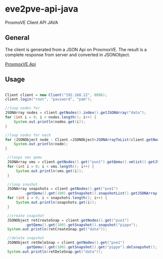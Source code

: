 # eve2pve-api-java
ProxmoVE Client API JAVA

General
------------

The client is generated from a JSON Api on ProxmoxVE.
The result is a complete response from server and converted in JSONObject.

[ProxmoxVE Api](https://pve.proxmox.com/pve-docs/api-viewer/)

Usage
-----

```java

Client client = new Client("192.168.22", 8006);
client.login("root", "password", "pam");

//loop nodes for
JSONArray nodes = client.getNodes().index().getJSONArray("data");
for (int i = 0; i < nodes.length(); i++) {
    System.out.println(nodes.get(i));
}

//loop nodes for each
for (JSONObject node : Client.<JSONObject>JSONArrayToList(client.getNodes().index().getJSONArray("data"))) {
    System.out.println(node);
}

 //loops vms qemu
 JSONArray vms = client.getNodes().get("pve1").getQemu().vmlist().getJSONArray("data");
 for (int i = 0; i < vms.length(); i++) {
     System.out.println(vms.get(i));
 }

 //loop snashot
 JSONArray snapshots = client.getNodes().get("pve1")
         .getQemu().get(100).getSnapshot().snapshotList().getJSONArray("data");
 for (int i = 0; i < snapshots.length(); i++) {
     System.out.println(snapshots.get(i));
 }

 //create snapshot
 JSONObject retCreateSnap = client.getNodes().get("pve1")
         .getQemu().get(100).getSnapshot().snapshot("pippo");
 System.out.println(retCreateSnap.get("data"));

 //delete snapshot
 JSONObject retDeleSnap = client.getNodes().get("pve1")
         .getQemu().get(100).getSnapshot().get("pippo").delsnapshot();
 System.out.println(retDeleSnap.get("data"));
```